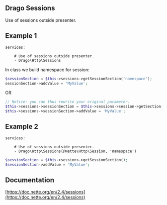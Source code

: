 ## Drago Sessions

Use of sessions outside presenter.

## Example 1

```
services:

	# Use of sessions outside presenter.
	- Drago\Http\Sessions
```

In class we build namespace for session:

```php
$sessionSection = $this->sessions->getSessionSection('namespace');
sessionSection->addValue = 'MyValue';
```

OR

```php
// Notice: you can thus rewrite your original parameter.
$this->sessions->sessionSection = $this->sessions->session->getSection('namespace');
$this->sessions->sessionSection->addValue = 'MyValue';
```

## Example 2

```
services:

	# Use of sessions outside presenter.
	- Drago\Http\Sessions(@Nette\Http\Session, 'namespace')
```

```php
$sessionSection = $this->sessions->getSessionSection();
$sessionSection->addValue = 'MyValue';
```

## Documentation

[https://doc.nette.org/en/2.4/sessions](https://doc.nette.org/en/2.4/sessions)
